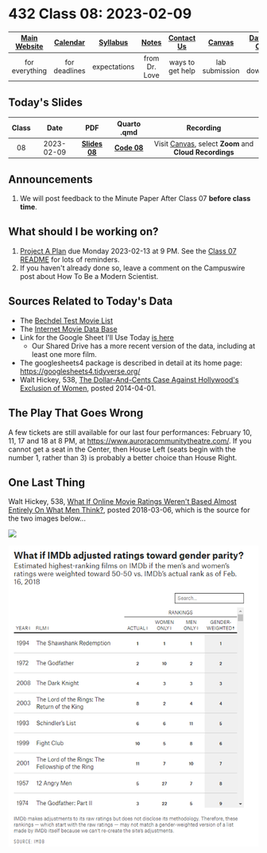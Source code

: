 # 432 Class 08: 2023-02-09

[Main Website](https://thomaselove.github.io/432-2023/) | [Calendar](https://thomaselove.github.io/432-2023/calendar.html) | [Syllabus](https://thomaselove.github.io/432-syllabus-2023/) | [Notes](https://thomaselove.github.io/432-notes/) | [Contact Us](https://thomaselove.github.io/432-2023/contact.html) | [Canvas](https://canvas.case.edu) | [Data and Code](https://github.com/THOMASELOVE/432-data) | [Sources](https://github.com/THOMASELOVE/432-classes-2023/tree/main/sources)
:-----------: | :--------------: | :----------: | :---------: | :-------------: | :-----------: | :------------: |:------:
for everything | for deadlines | expectations | from Dr. Love | ways to get help | lab submission | for downloads | to read

## Today's Slides

Class | Date | PDF | Quarto .qmd | Recording
:---: | :--------: | :------: | :------: | :-------------:
08 | 2023-02-09 | **[Slides 08](https://github.com/THOMASELOVE/432-slides-2023/blob/main/slides08.pdf)** | **[Code 08](https://github.com/THOMASELOVE/432-slides-2023/blob/main/slides08.qmd)** | Visit [Canvas](https://canvas.case.edu/), select **Zoom** and **Cloud Recordings**

## Announcements

1. We will post feedback to the Minute Paper After Class 07 **before class time**.

## What should I be working on?

1. [Project A Plan](https://thomaselove.github.io/432-2023/projA.html) due Monday 2023-02-13 at 9 PM. See the [Class 07 README](https://github.com/THOMASELOVE/432-classes-2023/tree/main/class07) for lots of reminders.
2. If you haven't already done so, leave a comment on the Campuswire post about How To Be a Modern Scientist.

## Sources Related to Today's Data

- The [Bechdel Test Movie List](https://bechdeltest.com/)
- The [Internet Movie Data Base](https://www.imdb.com/)
- Link for the Google Sheet I'll Use Today [is here](https://docs.google.com/spreadsheets/d/1ZGbMGxc23pAhBuCDLw_-Xe-6ZlhkaEg6L8HzXxmZgxo/edit?usp=sharing)
    - Our Shared Drive has a more recent version of the data, including at least one more film.
- The googlesheets4 package is described in detail at its home page: <https://googlesheets4.tidyverse.org/>
- Walt Hickey, 538, [The Dollar-And-Cents Case Against Hollywood's Exclusion of Women](https://fivethirtyeight.com/features/the-dollar-and-cents-case-against-hollywoods-exclusion-of-women/), posted 2014-04-01.

## The Play That Goes Wrong

A few tickets are still available for our last four performances: February 10, 11, 17 and 18 at 8 PM, at https://www.auroracommunitytheatre.com/. If you cannot get a seat in the Center, then House Left (seats begin with the number 1, rather than 3) is probably a better choice than House Right. 

## One Last Thing

Walt Hickey, 538, [What If Online Movie Ratings Weren't Based Almost Entirely On What Men Think?](https://fivethirtyeight.com/features/what-if-online-movie-ratings-werent-based-almost-entirely-on-what-men-think/), posted 2018-03-06, which is the source for the two images below...

![](https://fivethirtyeight.com/wp-content/uploads/2018/02/hickey-imdb250-1.png?w=575)

![](538_imdb_gender.png)
